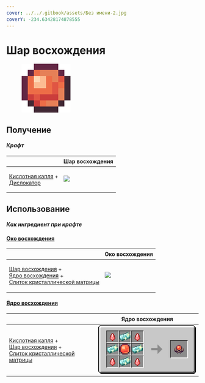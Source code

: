 ```yaml
---
cover: ../../.gitbook/assets/Без имени-2.jpg
coverY: -234.63428174878555
---
```


# Шар восхождения

<figure><img src="../../.gitbook/assets/ascent_projectile_128.png" alt=""><figcaption></figcaption></figure>

## Получение

#### _Крафт_

| ㅤ                                                                                        |  Шар восхождения                                  |
| ---------------------------------------------------------------------------------------- | ------------------------------------------------- |
| <p><a href="acid.md">Кислотная капля</a> +<br><a href="dislocator.md">Дислокатор</a></p> | ![](../../.gitbook/assets/ascent\_projectile.png) |

## Использование

#### _Как ингредиент при крафте_

#### [Око восхождения](eye_projectile.md)

| ㅤ                                                                                                                                                                                     |  Око восхождения                               |
| ------------------------------------------------------------------------------------------------------------------------------------------------------------------------------------- | ---------------------------------------------- |
| <p><a href="ascent_projectile.md">Шар восхождения</a> +<br><a href="ascentcore.md">Ядро восхождения</a> +<br><a href="crystal_matrix_ingot.md">Слиток кристаллической матрицы</a></p> | ![](../../.gitbook/assets/eye\_projectile.png) |

#### [Ядро восхождения](ascentcore.md)

| ㅤ                                                                                                                                                                              |  Ядро восхождения                         |
| ------------------------------------------------------------------------------------------------------------------------------------------------------------------------------ | ----------------------------------------- |
| <p><a href="acid.md">Кислотная капля</a> +<br><a href="ascent_projectile.md">Шар восхождения</a> +<br><a href="crystal_matrix_ingot.md">Слиток кристаллической матрицы</a></p> | ![](../../.gitbook/assets/ascentcore.png) |

